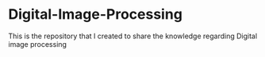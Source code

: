 # Digital-Image-Processing
This is the repository that I created to share the knowledge regarding Digital image processing 
